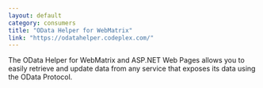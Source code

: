 ```yaml
---
layout: default
category: consumers
title: "OData Helper for WebMatrix"
link: "https://odatahelper.codeplex.com/"
---
```

The OData Helper for WebMatrix and ASP.NET Web Pages allows you to easily retrieve and update data from any service that exposes its data using the OData Protocol.
